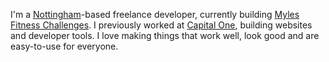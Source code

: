 I'm a [Nottingham](https://www.google.com/maps/place/Nottingham)-based freelance developer, currently building [Myles Fitness Challenges](https://www.myleschallenges.com/). I previously worked at [Capital One](https://capitalone.co.uk/), building websites and developer tools. I love making things that work well, look good and are easy-to-use for everyone.

